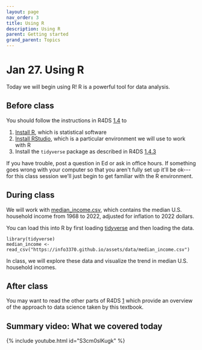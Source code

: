 ```yaml
---
layout: page
nav_order: 3
title: Using R
description: Using R
parent: Getting started
grand_parent: Topics
---
```


# Jan 27. Using R

Today we will begin using R! R is a powerful tool for data analysis.

## Before class

You should follow the instructions in R4DS [1.4](https://r4ds.had.co.nz/introduction.html#prerequisites) to

1. [Install R](https://cloud.r-project.org/), which is statistical software
2. [Install RStudio](http://www.rstudio.com/download), which is a particular environment we will use to work with R
3. Install the `tidyverse` package as described in R4DS [1.4.3](https://r4ds.had.co.nz/introduction.html#the-tidyverse)

If you have trouble, post a question in Ed or ask in office hours. If something goes wrong with your computer so that you aren't fully set up it'll be ok---for this class session we'll just begin to get familiar with the R environment.

## During class

We will work with [median_income.csv](https://info3370.github.io/assets/data/median_income.csv), which contains the median U.S. household income from 1968 to 2022, adjusted for inflation to 2022 dollars.

You can load this into R by first loading [tidyverse](https://www.tidyverse.org/) and then loading the data.

```
library(tidyverse)
median_income <- read_csv("https://info3370.github.io/assets/data/median_income.csv")
```

In class, we will explore these data and visualize the trend in median U.S. household incomes.

## After class

You may want to read the other parts of R4DS [1](https://r4ds.had.co.nz/introduction.html) which provide an overview of the approach to data science taken by this textbook.

## Summary video: What we covered today

{% include youtube.html id="S3cm0slKugk" %}

